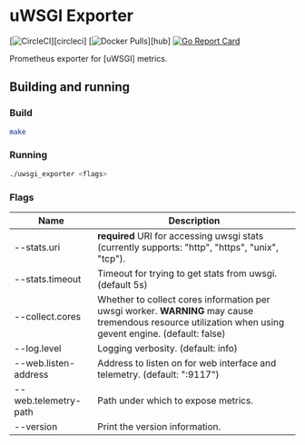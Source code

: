 # uWSGI Exporter

[![CircleCI](https://circleci.com/gh/timonwong/uwsgi_exporter/tree/master.svg?style=shield)][circleci]
[![Docker Pulls](https://img.shields.io/docker/pulls/timonwong/uwsgi-exporter.svg?maxAge=604800)][hub]
[![Go Report Card](https://goreportcard.com/badge/github.com/timonwong/uwsgi_exporter)](https://goreportcard.com/report/github.com/timonwong/uwsgi_exporter)

Prometheus exporter for [uWSGI] metrics.

## Building and running

### Build

```bash
make
```

### Running

```bash
./uwsgi_exporter <flags>
```

### Flags

Name                                       | Description
-------------------------------------------|--------------------------------------------------------------------------------------------------
--stats.uri                                | **required** URI for accessing uwsgi stats (currently supports: "http", "https", "unix", "tcp").
--stats.timeout                            | Timeout for trying to get stats from uwsgi. (default 5s)
--collect.cores                            | Whether to collect cores information per uwsgi worker. **WARNING** may cause tremendous resource utilization when using gevent engine. (default: false)
--log.level                                | Logging verbosity. (default: info)
--web.listen-address                       | Address to listen on for web interface and telemetry. (default: ":9117")
--web.telemetry-path                       | Path under which to expose metrics.
--version                                  | Print the version information.

